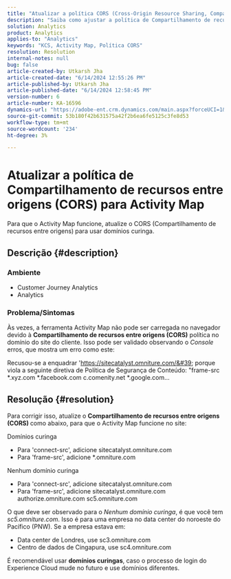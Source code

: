 ```yaml
---
title: "Atualizar a política CORS (Cross-Origin Resource Sharing, Compartilhamento de recursos entre origens) para o Activity Map"
description: "Saiba como ajustar a política de Compartilhamento de recursos entre origens para usar a ferramenta Activity Map."
solution: Analytics
product: Analytics
applies-to: "Analytics"
keywords: "KCS, Activity Map, Política CORS"
resolution: Resolution
internal-notes: null
bug: false
article-created-by: Utkarsh Jha
article-created-date: "6/14/2024 12:55:26 PM"
article-published-by: Utkarsh Jha
article-published-date: "6/14/2024 12:58:45 PM"
version-number: 6
article-number: KA-16596
dynamics-url: "https://adobe-ent.crm.dynamics.com/main.aspx?forceUCI=1&pagetype=entityrecord&etn=knowledgearticle&id=6c7e5f5a-4d2a-ef11-840a-00224809e160"
source-git-commit: 53b180f42b631575a42f2b6ea6fe5125c3fe8d53
workflow-type: tm+mt
source-wordcount: '234'
ht-degree: 3%

---
```


# Atualizar a política de Compartilhamento de recursos entre origens (CORS) para Activity Map


Para que o Activity Map funcione, atualize o CORS (Compartilhamento de recursos entre origens)<b> </b>para usar domínios curinga.

## Descrição {#description}


### <b>Ambiente </b>

- Customer Journey Analytics
- Analytics




### <b>Problema/Sintomas</b>

Às vezes, a ferramenta Activity Map não pode ser carregada no navegador devido à <b>Compartilhamento de recursos entre origens (CORS)</b> política no domínio do site do cliente. Isso pode ser validado observando o *Console* erros, que mostra um erro como este:

Recusou-se a enquadrar &#39;https://sitecatalyst.omniture.com/&#39; porque viola a seguinte diretiva de Política de Segurança de Conteúdo: &quot;frame-src \*.xyz.com \*.facebook.com c.comenity.net \*.google.com...


## Resolução {#resolution}


Para corrigir isso, atualize o <b>Compartilhamento de recursos entre origens (CORS) </b>como abaixo, para que o Activity Map funcione no site:

Domínios curinga

- Para &#39;connect-src&#39;, adicione sitecatalyst.omniture.com
- Para &#39;frame-src&#39;, adicione \*.omniture.com


Nenhum domínio curinga

- Para &#39;connect-src&#39;, adicione sitecatalyst.omniture.com
- Para &#39;frame-src&#39;, adicione sitecatalyst.omniture.com authorize.omniture.com sc5.omniture.com


O que deve ser observado para o *Nenhum domínio curinga*, é que você tem *sc5.omniture.com*. Isso é para uma empresa no data center do noroeste do Pacífico (PNW). Se a empresa estava em:

- Data center de Londres, use sc3.omniture.com
- Centro de dados de Cingapura, use sc4.omniture.com


É recomendável usar <b>domínios curingas</b>, caso o processo de login do Experience Cloud mude no futuro e use domínios diferentes.
